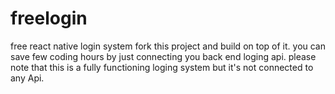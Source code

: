 # freelogin
free react native login system 
fork this project and build on top of it. you can save few coding hours by just connecting you back end loging api. please note that this is a fully functioning loging system but it's not connected to any Api.
